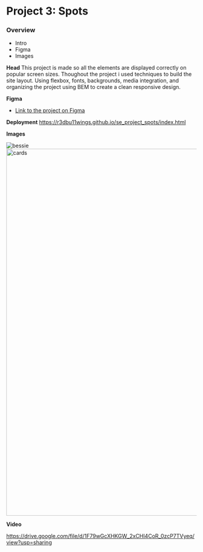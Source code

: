 # Project 3: Spots

### Overview

- Intro
- Figma
- Images

**Head**
This project is made so all the elements are displayed correctly on popular screen sizes. Thoughout the project i used techniques to build the site layout. Using
flexbox, fonts, backgrounds, media integration, and organizing the project using BEM to create a clean responsive design.

**Figma**

- [Link to the project on Figma](https://www.figma.com/file/BBNm2bC3lj8QQMHlnqRsga/Sprint-3-Project-%E2%80%94-Spots?type=design&node-id=2%3A60&mode=design&t=afgNFybdorZO6cQo-1)

**Deployment**
https://r3dbu11wings.github.io/se_project_spots/index.html

**Images**

![bessie](https://github.com/user-attachments/assets/6af31ea5-6948-42b8-8908-5c8544af98c6)
<img width="1280" height="970" alt="cards" src="https://github.com/user-attachments/assets/da27fabc-f0cc-455f-9328-bf492677dd4d" />

**Video**

https://drive.google.com/file/d/1F79wGcXHKGW_2xCHl4CoR_0zcP7TVyeq/view?usp=sharing
